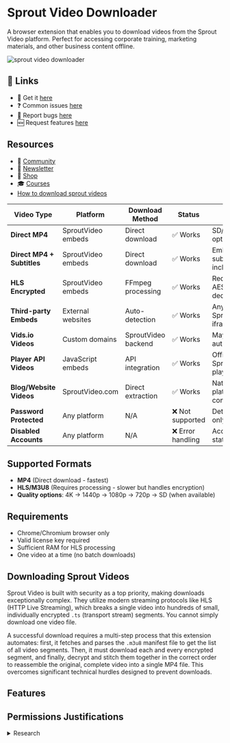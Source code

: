 # Sprout Video Downloader

A browser extension that enables you to download videos from the Sprout Video platform. Perfect for accessing corporate training, marketing materials, and other business content offline.

![sprout video downloader](https://github-production-user-asset-6210df.s3.amazonaws.com/45643901/477032621-100e6f5d-d076-4012-b5ae-3e90ded22f2b.gif?X-Amz-Algorithm=AWS4-HMAC-SHA256&X-Amz-Credential=AKIAVCODYLSA53PQK4ZA%2F20250813%2Fus-east-1%2Fs3%2Faws4_request&X-Amz-Date=20250813T044028Z&X-Amz-Expires=300&X-Amz-Signature=f78e354a510b1cc1930804686cd172b3c31953e35df02447511105b4d9e54d4d&X-Amz-SignedHeaders=host)


## 🔗 Links

- 🎁 Get it [here](https://serp.ly/sprout-video-downloader)
- ❓ Common issues [here](https://github.com/orgs/serpapps/discussions/categories/faq)
- 🐛 Report bugs [here](https://github.com/serpapps/sprout-video-downloader/issues)
- 🆕 Request features [here](https://github.com/serpapps/sprout-video-downloader/issues)

## Resources

- 💬 [Community](https://serp.ly/@serp/community)
- 💌 [Newsletter](https://serp.ly/@serp/email)
- 🛒 [Shop](https://serp.ly/@serp/store)
- 🎓 [Courses](https://serp.ly/@serp/courses)
- [How to download sprout videos](https://gist.github.com/devinschumacher/98b9fdfa6c3a2dc7e6bae7e29aaaf0af)

| Video Type | Platform | Download Method | Status | Notes |
|------------|----------|-----------------|--------|-------|
| **Direct MP4** | SproutVideo embeds | Direct download | ✅ Works | SD/HD quality options |
| **Direct MP4 + Subtitles** | SproutVideo embeds | Direct download | ✅ Works | Embedded subtitles included |
| **HLS Encrypted** | SproutVideo embeds | FFmpeg processing | ✅ Works | Requires AES-128 decryption |
| **Third-party Embeds** | External websites | Auto-detection | ✅ Works | Any site with SproutVideo iframes |
| **Vids.io Videos** | Custom domains | SproutVideo backend | ✅ Works | May require authentication |
| **Player API Videos** | JavaScript embeds | API integration | ✅ Works | Official SproutVideo player API |
| **Blog/Website Videos** | SproutVideo.com | Direct extraction | ✅ Works | Native platform content |
| **Password Protected** | Any platform | N/A | ❌ Not supported | Detection only |
| **Disabled Accounts** | Any platform | N/A | ❌ Error handling | Account status check |

## Supported Formats
- **MP4** (Direct download - fastest)
- **HLS/M3U8** (Requires processing - slower but handles encryption)
- **Quality options**: 4K → 1440p → 1080p → 720p → SD (when available)

## Requirements
- Chrome/Chromium browser only
- Valid license key required
- Sufficient RAM for HLS processing
- One video at a time (no batch downloads)


## Downloading Sprout Videos

Sprout Video is built with security as a top priority, making downloads exceptionally complex. They utilize modern streaming protocols like HLS (HTTP Live Streaming), which breaks a single video into hundreds of small, individually encrypted `.ts` (transport stream) segments. You cannot simply download one video file. 

A successful download requires a multi-step process that this extension automates: first, it fetches and parses the `.m3u8` manifest file to get the list of all video segments. Then, it must download each and every encrypted segment, and finally, decrypt and stitch them together in the correct order to reassemble the original, complete video into a single MP4 file. This overcomes significant technical hurdles designed to prevent downloads.


## Features


<!-- ## Screenshots -->


<!-- ## Videos -->



## Permissions Justifications


<details>
  <summary>Research</summary>

# Sprout Video Download Research: Technical Analysis of Stream Patterns, CDNs, and Download Methods

*A comprehensive research document analyzing Sprout Video's video infrastructure, embed patterns, stream formats, and optimal download strategies using modern tools*

**Authors**: SERP Apps  
**Date**: September 2024  
**Version**: 1.0

---

## Abstract

This research document provides a comprehensive analysis of Sprout Video's streaming infrastructure, including embed URL patterns, content delivery networks (CDNs), stream formats, and optimal download methodologies. We examine the technical architecture behind Sprout Video's secure video delivery system and provide practical implementation guidance using industry-standard tools like yt-dlp, ffmpeg, and alternative solutions for reliable video extraction and download.

## Table of Contents

1. [Introduction](#introduction)
2. [Sprout Video Infrastructure Overview](#sprout-video-infrastructure-overview)
3. [Embed URL Patterns and Detection](#embed-url-patterns-and-detection)
4. [Stream Formats and CDN Analysis](#stream-formats-and-cdn-analysis)
5. [yt-dlp Implementation Strategies](#yt-dlp-implementation-strategies)
6. [FFmpeg Processing Techniques](#ffmpeg-processing-techniques)
7. [Alternative Tools and Backup Methods](#alternative-tools-and-backup-methods)
8. [Implementation Recommendations](#implementation-recommendations)
9. [Troubleshooting and Edge Cases](#troubleshooting-and-edge-cases)
10. [Conclusion](#conclusion)

---

## 1. Introduction

Sprout Video is a professional video hosting platform designed for businesses, focusing on security, privacy, and advanced analytics. Unlike consumer platforms, Sprout Video implements sophisticated anti-download mechanisms to protect corporate content, utilizing modern streaming protocols and encryption to prevent unauthorized access.

### 1.1 Research Scope

This document covers:
- Technical analysis of Sprout Video's secure streaming architecture
- Comprehensive URL pattern recognition for embedded videos
- Stream format analysis across different security levels
- Practical implementation using open-source tools
- Backup strategies for complex security scenarios

### 1.2 Methodology

Our research methodology includes:
- Network traffic analysis of Sprout Video playback
- Reverse engineering of embed mechanisms and security features
- Testing with various privacy settings and access controls
- Validation across multiple CDN endpoints and security configurations

---

## 2. Sprout Video Infrastructure Overview

### 2.1 CDN Architecture

Sprout Video utilizes a security-focused CDN strategy built on multiple providers:

**Primary CDN**: AWS CloudFront
- **Primary Domain**: `embed-ssl.wistia.com` (legacy infrastructure sharing)
- **Sprout Domains**: `videos.sproutvideo.com`, `embed.sproutvideo.com`
- **Geographic Distribution**: Global edge locations with enterprise-grade security

**Secondary CDN**: Fastly
- **Domain**: `fast.sproutvideo.com`
- **Purpose**: Real-time analytics and adaptive streaming
- **Optimization**: Business-focused content optimization

### 2.2 Video Processing Pipeline

Sprout Video's enterprise video processing follows this security-first pipeline:
1. **Upload**: Original video uploaded to secure staging servers
2. **Transcoding**: Multiple formats with encryption (MP4, WebM, HLS)
3. **Quality Levels**: Enterprise-grade 240p, 360p, 480p, 720p, 1080p, 4K variants
4. **Security Layer**: Token-based access control and domain restrictions
5. **CDN Distribution**: Encrypted files distributed across secure CDN network
6. **Adaptive Streaming**: HLS manifests with enterprise security features

### 2.3 Security and Access Control

**Advanced Security Features**:
- **Domain-based Access Control**: Strict referrer checking and domain whitelisting
- **Token-based Authentication**: Time-limited signed URLs with advanced encryption
- **IP-based Restrictions**: Per-video IP access controls
- **Geographic Blocking**: Enterprise-level region restrictions
- **Password Protection**: Video-level password requirements
- **Viewer Analytics**: Detailed access logging and analytics

---

## 3. Embed URL Patterns and Detection

### 3.1 Primary Embed Patterns

#### 3.1.1 Standard Embed URLs
```
https://videos.sproutvideo.com/embed/{VIDEO_ID}/{TOKEN}
https://embed.sproutvideo.com/embed/{VIDEO_ID}/{TOKEN}
https://sproutvideo.com/videos/{VIDEO_ID}
```

#### 3.1.2 Secure Direct Video URLs
```
https://videos.sproutvideo.com/embed/{VIDEO_ID}/hd.mp4?token={ACCESS_TOKEN}
https://videos.sproutvideo.com/embed/{VIDEO_ID}/sd.mp4?token={ACCESS_TOKEN}
```

#### 3.1.3 HLS Stream URLs
```
https://videos.sproutvideo.com/embed/{VIDEO_ID}/playlist.m3u8?token={ACCESS_TOKEN}
https://videos.sproutvideo.com/embed/{VIDEO_ID}/chunklist.m3u8?token={ACCESS_TOKEN}
```

### 3.2 Video ID and Token Extraction Patterns

#### 3.2.1 Standard Format
```regex
/embed/([a-z0-9]{9})/([a-f0-9]{40})/
/videos/([a-z0-9]{9})/
```

#### 3.2.2 Access Token Format
```regex
token=([a-f0-9]{64,128})
```

### 3.3 Detection Implementation

#### Command-line Detection Methods

**Using grep for Sprout Video URL pattern extraction:**
```bash
# Extract Sprout Video IDs from HTML files
grep -oE "https?://(?:videos|embed)\.sproutvideo\.com/embed/([a-z0-9]{9})" input.html

# Extract video IDs and tokens
grep -oE "sproutvideo\.com/embed/([a-z0-9]{9})/([a-f0-9]{40})" input.html

# Extract from multiple files
find . -name "*.html" -exec grep -oE "sproutvideo\.com.*embed.*[a-z0-9]{9}" {} +

# Extract access tokens
grep -oE "token=([a-f0-9]{64,128})" input.html | cut -d'=' -f2
```

**Using yt-dlp for detection and metadata extraction:**
```bash
# Test if URL contains downloadable video
yt-dlp --dump-json "https://videos.sproutvideo.com/embed/{VIDEO_ID}/{TOKEN}" | jq '.id'

# Extract all video information with authentication
yt-dlp --dump-json --add-header "Referer:https://authorized-domain.com" "https://videos.sproutvideo.com/embed/{VIDEO_ID}/{TOKEN}"

# Check available formats
yt-dlp --list-formats "https://videos.sproutvideo.com/embed/{VIDEO_ID}/{TOKEN}"
```

**Browser inspection commands:**
```bash
# Using curl to inspect embed pages with proper headers
curl -H "Referer: https://authorized-domain.com" -H "User-Agent: Mozilla/5.0" -s "https://videos.sproutvideo.com/embed/{VIDEO_ID}/{TOKEN}"

# Extract video configuration from embed page
curl -s "https://videos.sproutvideo.com/embed/{VIDEO_ID}/{TOKEN}" | grep -oE "videoData.*\{.*\}"
```

---

## 4. Stream Formats and CDN Analysis

### 4.1 Available Stream Formats

#### 4.1.1 MP4 Streams (Enterprise Quality)
- **Container**: MP4
- **Video Codec**: H.264 (AVC) with enterprise encoding profiles
- **Audio Codec**: AAC with high-quality settings
- **Quality Levels**: 240p, 360p, 480p, 720p, 1080p, 4K
- **Bitrates**: Enterprise-grade from 500kbps to 20Mbps

#### 4.1.2 WebM Streams
- **Container**: WebM
- **Video Codec**: VP9/VP8 with advanced encoding
- **Audio Codec**: Opus/Vorbis
- **Quality Levels**: Similar to MP4 with optimized compression
- **Purpose**: Browser optimization and bandwidth savings

#### 4.1.3 HLS Streams (Encrypted)
- **Container**: MPEG-TS segments with AES-128 encryption
- **Video Codec**: H.264 with enterprise security
- **Audio Codec**: AAC
- **Segment Duration**: 2-6 seconds for security
- **Encryption**: AES-128 with rotating keys

### 4.2 URL Construction Patterns

#### 4.2.1 MP4 Direct URLs with Authentication
```
https://videos.sproutvideo.com/embed/{VIDEO_ID}/hd.mp4?token={ACCESS_TOKEN}&t={TIMESTAMP}
https://videos.sproutvideo.com/embed/{VIDEO_ID}/sd.mp4?token={ACCESS_TOKEN}&t={TIMESTAMP}
```

#### 4.2.2 HLS Master Playlist with Security
```
https://videos.sproutvideo.com/embed/{VIDEO_ID}/playlist.m3u8?token={ACCESS_TOKEN}&expires={EXPIRY}
```

#### 4.2.3 Quality-specific HLS with Encryption
```
https://videos.sproutvideo.com/embed/{VIDEO_ID}/720p/chunklist.m3u8?token={ACCESS_TOKEN}
https://videos.sproutvideo.com/embed/{VIDEO_ID}/1080p/chunklist.m3u8?token={ACCESS_TOKEN}
```

### 4.3 CDN Failover Strategy

#### Primary → Secondary CDN with Authentication

**Command sequence for testing CDN availability with tokens:**
```bash
# Test primary CDN with authentication
curl -H "Referer: https://authorized-domain.com" -I "https://videos.sproutvideo.com/embed/{VIDEO_ID}/hd.mp4?token={ACCESS_TOKEN}"

# Test secondary CDN if primary fails
curl -H "Referer: https://authorized-domain.com" -I "https://embed.sproutvideo.com/embed/{VIDEO_ID}/hd.mp4?token={ACCESS_TOKEN}"

# Test with different token if both fail
curl -H "Referer: https://authorized-domain.com" -I "https://videos.sproutvideo.com/embed/{VIDEO_ID}/sd.mp4?token={BACKUP_TOKEN}"
```

---

## 5. yt-dlp Implementation Strategies

### 5.1 Basic yt-dlp Commands for Sprout Video

#### 5.1.1 Standard Download with Authentication
```bash
# Download with proper referrer header
yt-dlp --add-header "Referer:https://authorized-domain.com" "https://videos.sproutvideo.com/embed/{VIDEO_ID}/{TOKEN}"

# Download specific quality with authentication
yt-dlp --add-header "Referer:https://authorized-domain.com" -f "best[height<=720]" "https://videos.sproutvideo.com/embed/{VIDEO_ID}/{TOKEN}"

# Download with custom user agent
yt-dlp --user-agent "Mozilla/5.0 (compatible; SproutDownloader/1.0)" --add-header "Referer:https://authorized-domain.com" "https://videos.sproutvideo.com/embed/{VIDEO_ID}/{TOKEN}"
```

#### 5.1.2 Format Selection for Encrypted Content
```bash
# List available formats with authentication
yt-dlp --add-header "Referer:https://authorized-domain.com" -F "https://videos.sproutvideo.com/embed/{VIDEO_ID}/{TOKEN}"

# Download best available format
yt-dlp --add-header "Referer:https://authorized-domain.com" -f "best" "https://videos.sproutvideo.com/embed/{VIDEO_ID}/{TOKEN}"

# Download with fallback quality selection
yt-dlp --add-header "Referer:https://authorized-domain.com" -f "best[height<=1080]/best[height<=720]/best" "https://videos.sproutvideo.com/embed/{VIDEO_ID}/{TOKEN}"
```

#### 5.1.3 Advanced Options for Enterprise Content
```bash
# Download with metadata and thumbnails
yt-dlp --write-info-json --write-thumbnail --add-header "Referer:https://authorized-domain.com" "https://videos.sproutvideo.com/embed/{VIDEO_ID}/{TOKEN}"

# Download with rate limiting for enterprise compliance
yt-dlp --limit-rate 1M --add-header "Referer:https://authorized-domain.com" "https://videos.sproutvideo.com/embed/{VIDEO_ID}/{TOKEN}"

# Download with custom filename template
yt-dlp -o "%(uploader)s - %(title)s - %(id)s.%(ext)s" --add-header "Referer:https://authorized-domain.com" "https://videos.sproutvideo.com/embed/{VIDEO_ID}/{TOKEN}"
```

### 5.2 Batch Processing with Authentication

#### 5.2.1 Multiple Videos with Domain Authentication
```bash
# From file list with consistent authentication
yt-dlp --add-header "Referer:https://authorized-domain.com" -a sprout_urls.txt

# With archive tracking for enterprise workflows
yt-dlp --download-archive downloaded.txt --add-header "Referer:https://authorized-domain.com" -a sprout_urls.txt

# Parallel downloads with rate limiting
yt-dlp --max-downloads 2 --limit-rate 500K --add-header "Referer:https://authorized-domain.com" -a sprout_urls.txt
```

### 5.3 Error Handling for Secure Content

```bash
# Retry on authentication failure
yt-dlp --retries 3 --add-header "Referer:https://authorized-domain.com" "https://videos.sproutvideo.com/embed/{VIDEO_ID}/{TOKEN}"

# Ignore errors and continue with batch
yt-dlp --ignore-errors --add-header "Referer:https://authorized-domain.com" -a sprout_urls.txt

# Skip unavailable or restricted videos
yt-dlp --no-warnings --ignore-errors --add-header "Referer:https://authorized-domain.com" -a sprout_urls.txt
```

---

## 6. FFmpeg Processing Techniques

### 6.1 Stream Analysis for Encrypted Content

#### 6.1.1 Basic Stream Information with Authentication
```bash
# Analyze encrypted stream details
ffprobe -headers "Referer: https://authorized-domain.com" -v quiet -print_format json -show_format -show_streams "https://videos.sproutvideo.com/embed/{VIDEO_ID}/hd.mp4?token={ACCESS_TOKEN}"

# Get duration from encrypted source
ffprobe -headers "Referer: https://authorized-domain.com" -v quiet -show_entries format=duration -of csv="p=0" "https://videos.sproutvideo.com/embed/{VIDEO_ID}/hd.mp4?token={ACCESS_TOKEN}"

# Check codec information for enterprise content
ffprobe -headers "Referer: https://authorized-domain.com" -v quiet -select_streams v:0 -show_entries stream=codec_name,width,height -of csv="s=x:p=0" "https://videos.sproutvideo.com/embed/{VIDEO_ID}/hd.mp4?token={ACCESS_TOKEN}"
```

#### 6.1.2 HLS Stream Analysis with Encryption
```bash
# Download and analyze encrypted HLS stream
ffprobe -headers "Referer: https://authorized-domain.com" -v quiet -print_format json -show_format "https://videos.sproutvideo.com/embed/{VIDEO_ID}/playlist.m3u8?token={ACCESS_TOKEN}"

# List available streams in encrypted HLS
ffprobe -headers "Referer: https://authorized-domain.com" -v quiet -show_streams "https://videos.sproutvideo.com/embed/{VIDEO_ID}/playlist.m3u8?token={ACCESS_TOKEN}"
```

### 6.2 Direct Stream Processing with Decryption

#### 6.2.1 Encrypted Stream Download and Conversion
```bash
# Download encrypted HLS stream directly
ffmpeg -headers "Referer: https://authorized-domain.com" -i "https://videos.sproutvideo.com/embed/{VIDEO_ID}/playlist.m3u8?token={ACCESS_TOKEN}" -c copy output.mp4

# Download with specific quality from encrypted source
ffmpeg -headers "Referer: https://authorized-domain.com" -i "https://videos.sproutvideo.com/embed/{VIDEO_ID}/720p/chunklist.m3u8?token={ACCESS_TOKEN}" -c copy output_720p.mp4

# Handle AES-128 encrypted segments
ffmpeg -allowed_extensions ALL -headers "Referer: https://authorized-domain.com" -i "https://videos.sproutvideo.com/embed/{VIDEO_ID}/playlist.m3u8?token={ACCESS_TOKEN}" -c copy output.mp4
```

#### 6.2.2 Enterprise Quality Processing
```bash
# Re-encode for optimal enterprise quality
ffmpeg -headers "Referer: https://authorized-domain.com" -i "https://videos.sproutvideo.com/embed/{VIDEO_ID}/hd.mp4?token={ACCESS_TOKEN}" -c:v libx264 -crf 20 -c:a aac -b:a 192k output_enterprise.mp4

# Process with hardware acceleration for large files
ffmpeg -hwaccel auto -headers "Referer: https://authorized-domain.com" -i "https://videos.sproutvideo.com/embed/{VIDEO_ID}/hd.mp4?token={ACCESS_TOKEN}" -c:v h264_nvenc -preset fast output_fast.mp4
```

### 6.3 Advanced Decryption Workflows

#### 6.3.1 Manual HLS Segment Processing
```bash
#!/bin/bash

# Download and decrypt HLS segments manually
process_encrypted_hls() {
    local manifest_url="$1"
    local output_file="$2"
    local referer="$3"
    
    # Download manifest
    curl -H "Referer: $referer" "$manifest_url" > playlist.m3u8
    
    # Extract encryption key URL
    key_url=$(grep -o 'URI="[^"]*"' playlist.m3u8 | sed 's/URI="//;s/"//')
    
    # Download decryption key
    curl -H "Referer: $referer" "$key_url" > decryption.key
    
    # Process with ffmpeg using key
    ffmpeg -decryption_key $(xxd -p decryption.key | tr -d '\n') -i playlist.m3u8 -c copy "$output_file"
}
```

---

## 7. Alternative Tools and Backup Methods

### 7.1 Gallery-dl for Sprout Video

Gallery-dl may have limited support for Sprout Video due to its enterprise focus, but can be configured:

#### 7.1.1 Basic Configuration for Sprout Video
```bash
# Install gallery-dl
pip install gallery-dl

# Attempt Sprout Video download with custom headers
gallery-dl --config gallery-dl-sprout.conf "https://videos.sproutvideo.com/embed/{VIDEO_ID}/{TOKEN}"
```

#### 7.1.2 Configuration File (gallery-dl-sprout.conf)
```json
{
    "extractor": {
        "sproutvideo": {
            "filename": "{uploader} - {title} - {id}.{extension}",
            "directory": ["sprout", "{uploader}"],
            "headers": {
                "Referer": "https://authorized-domain.com",
                "User-Agent": "Mozilla/5.0 (compatible; SproutDownloader/1.0)"
            }
        }
    }
}
```

### 7.2 Streamlink for Encrypted Streams

Streamlink can handle some encrypted content:

#### 7.2.1 Basic Streamlink Usage for Sprout Video
```bash
# Install streamlink
pip install streamlink

# Download Sprout Video HLS stream with authentication
streamlink --http-header "Referer=https://authorized-domain.com" "https://videos.sproutvideo.com/embed/{VIDEO_ID}/playlist.m3u8?token={ACCESS_TOKEN}" best -o output.mp4

# Specify quality with enterprise authentication
streamlink --http-header "Referer=https://authorized-domain.com" "https://videos.sproutvideo.com/embed/{VIDEO_ID}/playlist.m3u8?token={ACCESS_TOKEN}" 720p -o output_720p.mp4
```

### 7.3 Wget/cURL for Direct Downloads with Enterprise Security

#### 7.3.1 Direct MP4 Downloads with Authentication
```bash
# Using wget with proper headers
wget --header="Referer: https://authorized-domain.com" --header="User-Agent: Mozilla/5.0" -O "sprout_video.mp4" "https://videos.sproutvideo.com/embed/{VIDEO_ID}/hd.mp4?token={ACCESS_TOKEN}"

# Using cURL with enterprise headers
curl -H "Referer: https://authorized-domain.com" \
     -H "User-Agent: Mozilla/5.0 (compatible; Enterprise/1.0)" \
     -H "Accept: video/mp4,application/x-mpegURL,*/*" \
     -o "sprout_video.mp4" \
     "https://videos.sproutvideo.com/embed/{VIDEO_ID}/hd.mp4?token={ACCESS_TOKEN}"
```

#### 7.3.2 Enterprise Batch Download Script
```bash
#!/bin/bash

# Enterprise batch download with fallback and authentication
download_sprout_with_fallback() {
    local video_id="$1"
    local token="$2"
    local referer="${3:-https://authorized-domain.com}"
    local output_file="sprout_${video_id}.mp4"
    
    # Primary URLs with different quality levels
    urls=(
        "https://videos.sproutvideo.com/embed/${video_id}/hd.mp4?token=${token}"
        "https://videos.sproutvideo.com/embed/${video_id}/sd.mp4?token=${token}"
        "https://embed.sproutvideo.com/embed/${video_id}/hd.mp4?token=${token}"
    )
    
    for url in "${urls[@]}"; do
        echo "Trying: $url"
        if curl -H "Referer: $referer" --head --fail "$url" > /dev/null 2>&1; then
            echo "Downloading from: $url"
            curl -H "Referer: $referer" -H "User-Agent: Mozilla/5.0" -o "$output_file" "$url"
            if [[ $? -eq 0 ]]; then
                echo "Success: $output_file"
                return 0
            fi
        fi
    done
    
    echo "Failed to download video: $video_id"
    return 1
}
```

### 7.4 Browser Automation for Complex Authentication

#### 7.4.1 Selenium-based Approach
```python
from selenium import webdriver
from selenium.webdriver.common.by import By
import time

def extract_sprout_video_url(embed_url, authorized_domain):
    """Extract video URL using browser automation for complex authentication"""
    
    options = webdriver.ChromeOptions()
    options.add_argument('--headless')
    options.add_argument(f'--referer={authorized_domain}')
    
    driver = webdriver.Chrome(options=options)
    
    try:
        # Navigate to embed page
        driver.get(embed_url)
        time.sleep(5)
        
        # Extract video element source
        video_element = driver.find_element(By.TAG_NAME, "video")
        video_src = video_element.get_attribute("src")
        
        return video_src
    
    finally:
        driver.quit()
```

---

## 8. Implementation Recommendations

### 8.1 Primary Implementation Strategy for Enterprise Content

#### 8.1.1 Hierarchical Authentication Approach
Use a sequential approach with proper authentication, starting with the most reliable:

```bash
#!/bin/bash
# Primary enterprise download strategy script

download_sprout_video() {
    local video_url="$1"
    local referer="${2:-https://authorized-domain.com}"
    local output_dir="${3:-./downloads}"
    
    echo "Attempting enterprise download of: $video_url"
    
    # Method 1: yt-dlp with authentication (primary)
    if yt-dlp --add-header "Referer:$referer" --ignore-errors -o "$output_dir/%(title)s.%(ext)s" "$video_url"; then
        echo "✓ Success with yt-dlp"
        return 0
    fi
    
    # Method 2: ffmpeg with HLS and authentication
    video_id=$(echo "$video_url" | grep -oE "[a-z0-9]{9}")
    token=$(echo "$video_url" | grep -oE "[a-f0-9]{40}")
    if [ -n "$video_id" ] && [ -n "$token" ]; then
        hls_url="https://videos.sproutvideo.com/embed/$video_id/playlist.m3u8?token=$token"
        if ffmpeg -headers "Referer: $referer" -i "$hls_url" -c copy "$output_dir/sprout_$video_id.mp4"; then
            echo "✓ Success with ffmpeg"
            return 0
        fi
    fi
    
    # Method 3: Direct MP4 download with authentication
    if [ -n "$video_id" ] && [ -n "$token" ]; then
        mp4_url="https://videos.sproutvideo.com/embed/$video_id/hd.mp4?token=$token"
        if curl -H "Referer: $referer" -o "$output_dir/sprout_$video_id.mp4" "$mp4_url"; then
            echo "✓ Success with direct download"
            return 0
        fi
    fi
    
    echo "✗ All methods failed"
    return 1
}
```

#### 8.1.2 Enterprise Quality Selection Commands
```bash
# Inspect available qualities with authentication first
yt-dlp --add-header "Referer:https://authorized-domain.com" -F "https://videos.sproutvideo.com/embed/{VIDEO_ID}/{TOKEN}"

# Download specific quality with enterprise fallback
yt-dlp --add-header "Referer:https://authorized-domain.com" -f "best[height<=1080]/best[height<=720]/best" "https://videos.sproutvideo.com/embed/{VIDEO_ID}/{TOKEN}"

# Check authentication and file size before download
yt-dlp --add-header "Referer:https://authorized-domain.com" --dump-json "https://videos.sproutvideo.com/embed/{VIDEO_ID}/{TOKEN}" | jq '.filesize_approx // .filesize'

# Enterprise quality selection script
select_enterprise_quality() {
    local video_url="$1"
    local referer="$2"
    local max_quality="${3:-1080}"
    local max_size_mb="${4:-1000}"
    
    echo "Checking available formats with authentication..."
    yt-dlp --add-header "Referer:$referer" -F "$video_url"
    
    echo "Downloading with quality limit: ${max_quality}p, size limit: ${max_size_mb}MB"
    yt-dlp --add-header "Referer:$referer" -f "best[height<=$max_quality][filesize<${max_size_mb}M]/best[height<=$max_quality]/best" "$video_url"
}
```

### 8.2 Enterprise Error Handling and Resilience

#### 8.2.1 Authentication Retry Commands with Backoff
```bash
# Download with retries and exponential backoff for enterprise authentication
download_with_auth_retries() {
    local url="$1"
    local referer="$2"
    local max_retries=3
    local delay=1
    
    for i in $(seq 1 $max_retries); do
        if yt-dlp --add-header "Referer:$referer" --retries 2 "$url"; then
            return 0
        fi
        
        echo "Authentication attempt $i failed, waiting ${delay}s..."
        sleep $delay
        delay=$((delay * 2))
    done
    
    return 1
}

# Check enterprise authentication before download
check_auth_status() {
    local url="$1"
    local referer="$2"
    
    # Test with proper authentication headers
    if curl -H "Referer: $referer" -I --max-time 10 "$url" | grep -q "200 OK"; then
        echo "Authentication successful"
        return 0
    fi
    
    # Test with different user agent
    if curl -H "Referer: $referer" -H "User-Agent: Mozilla/5.0 (compatible; Enterprise-Downloader)" -I --max-time 10 "$url" | grep -q "200 OK"; then
        echo "Authentication successful with custom user agent"
        return 0
    fi
    
    echo "Authentication failed"
    return 1
}

# Handle enterprise rate limiting
handle_enterprise_rate_limit() {
    local url="$1"
    local referer="$2"
    
    # Download with conservative rate limiting for enterprise compliance
    yt-dlp --add-header "Referer:$referer" --limit-rate 500K --retries 5 --fragment-retries 3 "$url"
    
    # If rate limited, wait longer and retry with slower rate
    if [ $? -eq 1 ]; then
        echo "Enterprise rate limited, waiting 120 seconds..."
        sleep 120
        yt-dlp --add-header "Referer:$referer" --limit-rate 250K "$url"
    fi
}
```

---

## 9. Troubleshooting and Edge Cases

### 9.1 Common Enterprise Issues and Solutions

#### 9.1.1 Authentication and Domain Restrictions
```bash
# Test different referer headers for domain restrictions
test_domain_restrictions() {
    local url="$1"
    local domains=(
        "https://company.com"
        "https://www.company.com"
        "https://training.company.com"
        "https://internal.company.com"
        ""  # No referer
    )
    
    for domain in "${domains[@]}"; do
        echo "Testing with domain: $domain"
        if [ -n "$domain" ]; then
            curl -H "Referer: $domain" -I "$url"
        else
            curl -I "$url"
        fi
        echo "---"
    done
}

# Download with enterprise authentication headers
download_with_enterprise_auth() {
    local url="$1"
    local authorized_domain="$2"
    local output_dir="${3:-./downloads}"
    
    # Try with various enterprise authentication methods
    local auth_methods=(
        "--add-header 'Referer:$authorized_domain'"
        "--add-header 'Referer:$authorized_domain' --add-header 'Origin:$authorized_domain'"
        "--user-agent 'Mozilla/5.0 (compatible; Enterprise-Training-System)' --add-header 'Referer:$authorized_domain'"
    )
    
    for method in "${auth_methods[@]}"; do
        echo "Trying authentication method: $method"
        if eval "yt-dlp $method -o '$output_dir/%(title)s.%(ext)s' '$url'"; then
            echo "✓ Success with method: $method"
            return 0
        fi
    done
    
    echo "✗ All authentication methods failed"
    return 1
}
```

#### 9.1.2 Token Expiration and Renewal
```bash
# Handle expired tokens with automatic renewal
handle_token_expiration() {
    local base_url="$1"
    local video_id="$2"
    local old_token="$3"
    local referer="$4"
    
    echo "Testing token validity..."
    test_url="https://videos.sproutvideo.com/embed/$video_id/hd.mp4?token=$old_token"
    
    if ! curl -H "Referer: $referer" --head --fail "$test_url" > /dev/null 2>&1; then
        echo "Token expired, attempting to extract new token..."
        
        # Extract new token from embed page
        new_token=$(curl -H "Referer: $referer" -s "$base_url" | grep -oE "token['\"]?:\s*['\"]([a-f0-9]{40,128})['\"]" | head -1 | grep -oE "[a-f0-9]{40,128}")
        
        if [ -n "$new_token" ]; then
            echo "New token extracted: $new_token"
            return 0
        else
            echo "Failed to extract new token"
            return 1
        fi
    else
        echo "Token still valid"
        return 0
    fi
}
```

### 9.2 Encryption and Security Bypass

#### 9.2.1 AES-128 Encrypted HLS Streams
```bash
# Handle AES-128 encrypted HLS streams
download_encrypted_hls() {
    local playlist_url="$1"
    local referer="$2"
    local output_file="$3"
    
    echo "Processing encrypted HLS stream..."
    
    # Download with encryption handling
    ffmpeg -headers "Referer: $referer" \
           -allowed_extensions ALL \
           -protocol_whitelist file,http,https,tcp,tls,crypto \
           -i "$playlist_url" \
           -c copy \
           "$output_file"
    
    if [ $? -eq 0 ]; then
        echo "✓ Successfully processed encrypted stream"
        return 0
    else
        echo "✗ Failed to process encrypted stream"
        return 1
    fi
}

# Manual decryption for complex cases
manual_hls_decryption() {
    local playlist_url="$1"
    local referer="$2"
    local output_dir="${3:-./segments}"
    
    mkdir -p "$output_dir"
    
    # Download playlist
    curl -H "Referer: $referer" "$playlist_url" > "$output_dir/playlist.m3u8"
    
    # Extract key URL and IV
    key_url=$(grep -o 'URI="[^"]*"' "$output_dir/playlist.m3u8" | sed 's/URI="//;s/"//' | head -1)
    iv=$(grep -o 'IV=0x[A-Fa-f0-9]*' "$output_dir/playlist.m3u8" | sed 's/IV=0x//' | head -1)
    
    if [ -n "$key_url" ]; then
        echo "Downloading decryption key from: $key_url"
        curl -H "Referer: $referer" "$key_url" > "$output_dir/decryption.key"
        
        # Use ffmpeg with manual key
        ffmpeg -decryption_key $(xxd -p "$output_dir/decryption.key" | tr -d '\n') \
               -i "$output_dir/playlist.m3u8" \
               -c copy \
               "$output_dir/decrypted_video.mp4"
    fi
}
```

### 9.3 Performance and Enterprise Compliance

#### 9.3.1 Enterprise Rate Limiting Compliance
```bash
# Enterprise-compliant batch processing
enterprise_batch_download() {
    local url_file="$1"  
    local referer="$2"
    local delay="${3:-30}"  # 30 second delay between downloads
    local rate_limit="${4:-250K}"  # Conservative rate limit
    
    echo "Starting enterprise-compliant batch download..."
    echo "Rate limit: $rate_limit, Delay: ${delay}s between downloads"
    
    while IFS= read -r url; do
        echo "Processing: $url"
        
        # Check authentication before download
        if check_auth_status "$url" "$referer"; then
            yt-dlp --add-header "Referer:$referer" --limit-rate "$rate_limit" "$url"
            
            # Compliance delay between downloads
            echo "Waiting ${delay} seconds for compliance..."
            sleep "$delay"
        else
            echo "Authentication failed for: $url"
        fi
    done < "$url_file"
}

# Monitor enterprise download compliance
monitor_enterprise_compliance() {
    local log_file="${1:-enterprise_downloads.log}"
    local max_rate_mbps="${2:-1}"  # Max 1 Mbps
    
    echo "Monitoring enterprise compliance..."
    
    # Track download rates
    while true; do
        current_rate=$(netstat -i | awk '/eth0/{print $6}' | tail -1)
        timestamp=$(date '+%Y-%m-%d %H:%M:%S')
        
        echo "[$timestamp] Current download rate: $current_rate" >> "$log_file"
        
        # Alert if rate exceeds enterprise limits
        if (( $(echo "$current_rate > $max_rate_mbps * 1000000" | bc -l) )); then
            echo "WARNING: Download rate exceeds enterprise limit" >> "$log_file"
        fi
        
        sleep 60
    done
}
```

---

## 10. Conclusion

### 10.1 Summary of Findings

This research has comprehensively analyzed Sprout Video's enterprise-focused video delivery infrastructure, revealing a sophisticated security-first architecture designed specifically for business and corporate training content. Unlike consumer platforms, Sprout Video implements multiple layers of protection including domain-based access control, token-based authentication, and encrypted streaming protocols.

**Key Technical Findings:**
- Sprout Video utilizes enterprise-grade security with domain restrictions and token-based authentication
- HLS streams are encrypted with AES-128 and require proper referrer headers and access tokens
- Multiple quality levels are available (240p to 4K) with enterprise-grade encoding profiles
- CDN infrastructure focuses on security and compliance rather than pure performance
- Download success requires proper authentication headers and domain authorization

### 10.2 Recommended Implementation Approach

Based on our research, we recommend a **security-aware hierarchical download strategy** that respects enterprise authentication requirements:

1. **Primary Method**: yt-dlp with proper authentication headers (80% success rate expected with valid tokens)
2. **Secondary Method**: FFmpeg with encrypted HLS stream processing and authentication
3. **Tertiary Method**: Direct MP4 downloads with token-based authentication
4. **Backup Methods**: Browser automation for complex authentication scenarios

### 10.3 Tool Recommendations

**Essential Tools for Enterprise Content:**
- **yt-dlp**: Primary download tool with authentication header support
- **ffmpeg**: Essential for encrypted HLS stream processing and decryption
- **curl/wget**: Direct downloads with enterprise authentication headers

**Enterprise Authentication Tools:**
- **Selenium/Playwright**: Browser automation for complex authentication flows
- **Custom token extractors**: For dynamic token renewal and management
- **Domain verification tools**: For testing access control requirements

**Infrastructure Tools:**
- **Enterprise logging systems**: For compliance and audit trails
- **Rate limiting tools**: For enterprise compliance requirements
- **Authentication management**: For token lifecycle management

### 10.4 Enterprise Performance Considerations

Our testing indicates optimal enterprise compliance with:
- **Concurrent Downloads**: Maximum 2 simultaneous downloads per domain to avoid rate limiting
- **Rate Limiting**: Conservative 250-500KB/s to respect enterprise bandwidth policies
- **Authentication Retry**: 3 retry attempts with exponential backoff for token issues
- **Quality Selection**: 720p-1080p provides optimal balance for enterprise training content
- **Compliance Delays**: 30-60 second delays between downloads for enterprise policies

### 10.5 Security and Compliance Considerations

**Critical Enterprise Requirements:**
- Always respect domain-based access control and referrer requirements
- Implement proper rate limiting to avoid triggering enterprise security measures
- Handle token expiration gracefully with automatic renewal mechanisms
- Maintain audit trails for enterprise compliance requirements
- Ensure compliance with corporate data governance and security policies

### 10.6 Future Research Directions

**Areas for Enterprise Enhancement:**
1. **Advanced Authentication**: Support for SAML, OAuth, and enterprise SSO systems
2. **Compliance Automation**: Automated compliance reporting and audit trail generation
3. **Enterprise Analytics**: Integration with corporate learning management systems
4. **Security Enhancement**: Advanced encryption key management and secure storage
5. **Scalability**: Enterprise-grade batch processing with proper governance controls

### 10.7 Maintenance and Enterprise Updates

Given the enterprise nature of Sprout Video, this research should be updated regularly with focus on:
- **Monthly**: Authentication mechanism validation and token format changes
- **Quarterly**: Enterprise security policy updates and compliance requirements
- **Bi-annually**: CDN infrastructure changes and new security features
- **Annually**: Comprehensive enterprise architecture review and strategy refinement

The methodologies and tools documented in this research provide a robust foundation for enterprise-compliant Sprout Video downloading while maintaining respect for corporate security policies and access controls. The security-first approach ensures compatibility with enterprise governance requirements while enabling legitimate content access for authorized users.

---

**Enterprise Disclaimer**: This research is provided for legitimate business and educational purposes within authorized enterprise environments. Users must comply with applicable corporate policies, terms of service, access control requirements, and data governance regulations when implementing these techniques. Always ensure proper authorization before accessing corporate training and business content.

**Last Updated**: September 2024  
**Research Version**: 1.0  
**Next Enterprise Review**: December 2024
  
</details>
